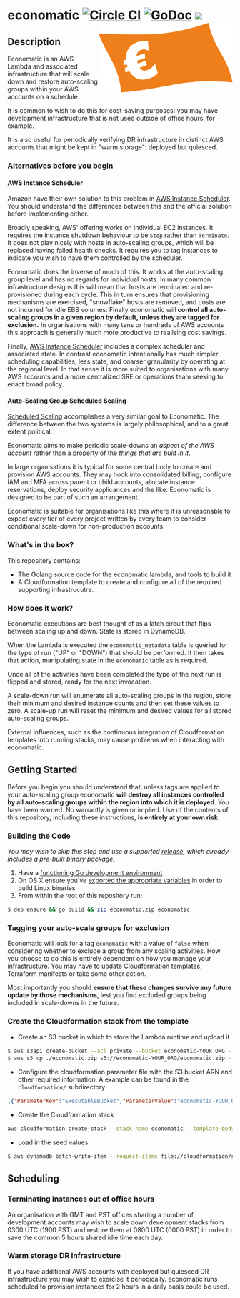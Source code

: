# economatic [![Circle CI](https://circleci.com/gh/sampointer/economatic.svg?style=shield)](https://circleci.com/gh/sampointer/economatic) <a href="https://godoc.org/github.com/sampointer/economatic"><img src="https://godoc.org/github.com/sampointer/economatic?status.svg" alt="GoDoc"></a> <img src="https://goreportcard.com/badge/github.com/sampointer/economatic"><img align="right" src="/assets/note.png" alt="euro note" />

## Description
Economatic is an AWS Lambda and associated infrastructure that will scale
down and restore auto-scaling groups within your AWS accounts on a schedule.

It is common to wish to do this for cost-saving purposes: you may have
development infrastructure that is not used outside of office hours, for
example.

It is also useful for periodically verifying DR infrastructure in distinct AWS
accounts that might be kept in "warm storage": deployed but quiesced.

### Alternatives before you begin
#### AWS Instance Scheduler
Amazon have their own solution to this problem in [AWS Instance Scheduler][1].
You should understand the differences between this and the official solution
before implementing either.

Broadly speaking, AWS' offering works on individual EC2 instances. It requires
the instance shutdown behaviour to be `Stop` rather than `Terminate`. It does
not play nicely with hosts in auto-scaling groups, which will be replaced
having failed health checks. It requires you to tag instances to indicate
you wish to have them controlled by the scheduler.

Economatic does the inverse of much of this. It works at the auto-scaling
group level and has no regards for individual hosts. In many common
infrastructure designs this will mean that hosts are terminated and re-provisioned
during each cycle. This in turn ensures that provisioning mechanisms are
exercised, "snowflake" hosts are removed, and costs are not incurred for idle
EBS volumes.  Finally economatic will **control all auto-scaling groups in a
given region by default, unless they are tagged for exclusion.** In
organisations with many tens or hundreds of AWS accounts this approach is
generally much more productive to realising cost savings.

Finally, [AWS Instance Scheduler][1] includes a complex scheduler and
associated state. In contrast economatic intentionally has much simpler
scheduling capabilities, less state, and coarser granularity by operating at the
regional level. In that sense it is more suited to organisations with many AWS
accounts and a more centralized SRE or operations team seeking to enact broad
policy.

#### Auto-Scaling Group Scheduled Scaling
[Scheduled Scaling][5] accomplishes a very similar goal to Economatic. The
difference between the two systems is largely philosophical, and to a great
extent political.

Economatic aims to make periodic scale-downs an *aspect of the AWS account*
rather than a property of the *things that are built in it*.

In large organisations it is typical for some central body to create and
provision AWS accounts. They may hook into consolidated billing, configure IAM
and MFA across parent or child accounts, allocate instance reservations,
deploy security applicances and the like. Economatic is designed to be part of
such an arrangement.

Economatic is suitable for organisations like this where it is unreasonable to
expect every tier of every project written by every team to consider
conditional scale-down for non-production accounts.

### What's in the box?
This repository contains:

* The Golang source code for the economatic lambda, and tools to build it
* A Cloudformation template to create and configure all of the required
supporting infrastrucutre.

### How does it work?
Economatic executions are best thought of as a latch circuit that flips between
scaling up and down. State is stored in DynamoDB.

When the Lambda is executed the `economatic_metadata` table is queried for the
type of run ("UP" or "DOWN") that should be performed. It then takes that
action, manipulating state in the `economatic` table as is required.

Once all of the activities have been completed the type of the next run is
flipped and stored, ready for the next invocation.

A scale-down run will enumerate all auto-scaling groups in the region, store
their minimum and desired instance counts and then set these values to zero. A
scale-up run will reset the minimum and desired values for all stored
auto-scaling groups.


External influences, such as the continuous integration of Cloudformation
templates into running stacks, may cause problems when interacting with
economatic.

## Getting Started
Before you begin you should understand that, unless tags are applied to your
auto-scaling group economatic **will destroy all instances controlled by all
auto-scaling groups within the region into which it is
deployed**. You have been warned. No warrantly is given or implied. Use of the
contents of this repository, including these instructions, **is entirely at your
own risk.**

### Building the Code
*You may wish to skip this step and use a supported [release][4], which
already includes a pre-built binary package.*

1. Have a [functioning Go development environment][2]
2. On OS X ensure you've [exported the appropriate variables][3] in order to
build Linux binaries
3. From within the root of this repository run:

```bash
$ dep ensure && go build && zip economatic.zip economatic
```

### Tagging your auto-scale groups for exclusion
Economatic will look for a tag `economatic` with a value of `false` when
considering whether to exclude a group from any scaling activities. How you
choose to do this is entirely dependent on how you manage your infrastructure.
You may have to update Cloudformation templates, Terraform manifests or take
some other action.

Most importantly you should **ensure that these changes survive any future
update by those mechanisms**, lest you find excluded groups being included in
scale-downs in the future.

### Create the Cloudformation stack from the template
* Create an S3 bucket in which to store the Lambda runtime and upload it
```bash
$ aws s3api create-bucket --acl private --bucket economatic-YOUR_ORG --create-bucket-configuration LocationConstraint=eu-west-2
$ aws s3 cp ./economatic.zip s3://economatic-YOUR_ORG/economatic.zip --acl private
```
* Configure the cloudformation parameter file with the S3 bucket ARN and other
required information. A example can be found in the `cloudformation/`
subdirectory:
```json
[{"ParameterKey":"ExecutableBucket","ParameterValue":"economatic-YOUR_ORG"},{"ParameterKey":"ScaleUpHour","ParameterValue":"8"},{"ParameterKey":"ScaleUpMinute","ParameterValue":"00"},{"ParameterKey":"ScaleDownHour","ParameterValue":"19"},{"ParameterKey":"ScaleDownMinute","ParameterValue":"55"}]
```
* Create the Cloudformation stack
```bash
aws cloudformation create-stack --stack-name economatic --template-body file://cloudformation/economatic.yaml --parameters $(cat cloudformation/parameters.json) --capabilities CAPABILITY_IAM --region eu-west-2
```
* Load in the seed values
```bash
$ aws dynamodb batch-write-item --request-items file://cloudformation/seeds.json --region eu-west-2
```

## Scheduling

### Terminating instances out of office hours
An organisation with GMT and PST offices sharing a number of development
accounts may wish to scale down development stacks from 0300 UTC (1900 PST)
and restore them at 0800 UTC (0000 PST) in order to save the common 5 hours
shared idle time each day.

### Warm storage DR infrastructure
If you have additional AWS accounts with deployed but quiesced DR infrastructure
you may wish to exercise it periodically. economatic runs scheduled to
provision instances for 2 hours in a daily basis could be used.

[1]: https://aws.amazon.com/answers/infrastructure-management/instance-scheduler/
[2]: https://golang.org/doc/install
[3]: https://github.com/aws/aws-lambda-go#for-developers-on-linux-and-macos
[4]: https://github.com/sampointer/economatic/releases
[5]: https://docs.aws.amazon.com/autoscaling/ec2/userguide/schedule_time.html
